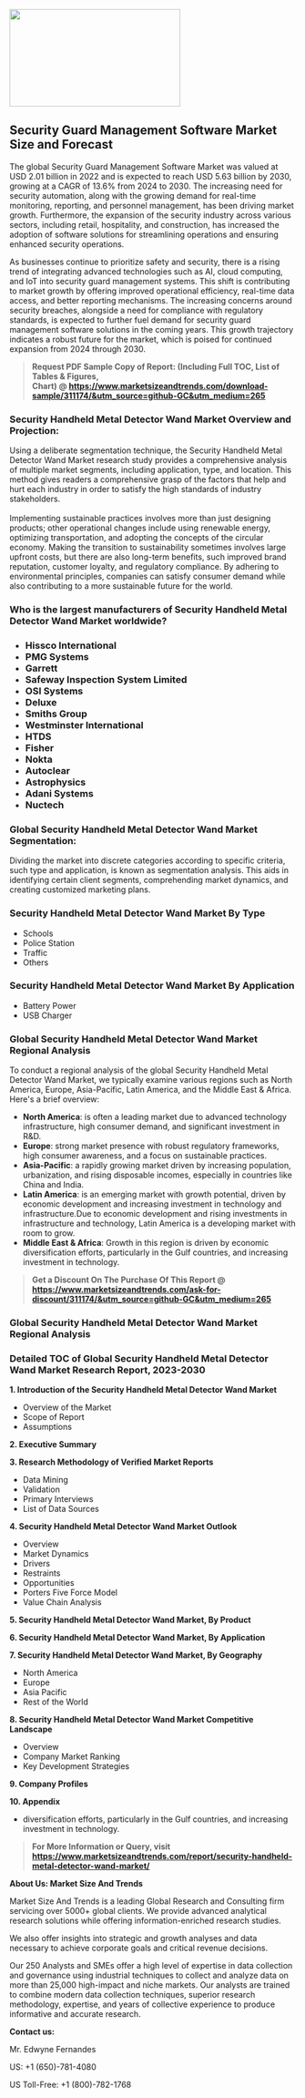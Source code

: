 <p><img class="alignnone size-medium wp-image-20088" src="https://ffe5etoiles.com/wp-content/uploads/2024/12/MST1-300x171.png" alt="" width="300" height="171" /></p><h2>Security Guard Management Software Market Size and Forecast</h2><p>The global Security Guard Management Software Market was valued at USD 2.01 billion in 2022 and is expected to reach USD 5.63 billion by 2030, growing at a CAGR of 13.6% from 2024 to 2030. The increasing need for security automation, along with the growing demand for real-time monitoring, reporting, and personnel management, has been driving market growth. Furthermore, the expansion of the security industry across various sectors, including retail, hospitality, and construction, has increased the adoption of software solutions for streamlining operations and ensuring enhanced security operations.</p><p>As businesses continue to prioritize safety and security, there is a rising trend of integrating advanced technologies such as AI, cloud computing, and IoT into security guard management systems. This shift is contributing to market growth by offering improved operational efficiency, real-time data access, and better reporting mechanisms. The increasing concerns around security breaches, alongside a need for compliance with regulatory standards, is expected to further fuel demand for security guard management software solutions in the coming years. This growth trajectory indicates a robust future for the market, which is poised for continued expansion from 2024 through 2030.</p></p><blockquote id="" class=""><strong>Request PDF Sample Copy of Report: (Including Full TOC, List of Tables &amp; Figures, Chart)&nbsp;@&nbsp;<strong><a href="https://www.marketsizeandtrends.com/download-sample/311174/&utm_source=github-GC&utm_medium=265" target="_blank">https://www.marketsizeandtrends.com/download-sample/311174/&utm_source=github-GC&utm_medium=265</a></strong></strong></blockquote><h3 id="" class="">Security Handheld Metal Detector Wand Market&nbsp;Overview and Projection:</h3><p id="" class="">Using a deliberate segmentation technique, the Security Handheld Metal Detector Wand Market research study provides a comprehensive analysis of multiple market segments, including application, type, and location. This method gives readers a comprehensive grasp of the factors that help and hurt each industry in order to satisfy the high standards of industry stakeholders. <br /> <br />Implementing sustainable practices involves more than just designing products; other operational changes include using renewable energy, optimizing transportation, and adopting the concepts of the circular economy. Making the transition to sustainability sometimes involves large upfront costs, but there are also long-term benefits, such improved brand reputation, customer loyalty, and regulatory compliance. By adhering to environmental principles, companies can satisfy consumer demand while also contributing to a more sustainable future for the world.</p><h3 id="" class="">Who is the largest manufacturers of&nbsp;Security Handheld Metal Detector Wand Market worldwide?</h3><h3 class=""><p><ul><li>Hissco International </li><li> PMG Systems </li><li> Garrett </li><li> Safeway Inspection System Limited </li><li> OSI Systems </li><li> Deluxe </li><li> Smiths Group </li><li> Westminster International </li><li> HTDS </li><li> Fisher </li><li> Nokta </li><li> Autoclear </li><li> Astrophysics </li><li> Adani Systems </li><li> Nuctech</li></ul></p></h3><h3 id="" class="">Global&nbsp;Security Handheld Metal Detector Wand Market Segmentation:</h3><p id="" class="">Dividing the market into discrete categories according to specific criteria, such type and application, is known as segmentation analysis. This aids in identifying certain client segments, comprehending market dynamics, and creating customized marketing plans.</p><h3 id="" class="">Security Handheld Metal Detector Wand Market&nbsp;By Type</h3><p><p><ul><li>Schools</li><li> Police Station</li><li> Traffic</li><li> Others</p></li></ul></p></p><h3 id="" class="">Security Handheld Metal Detector Wand Market&nbsp;By Application</h3><p class=""><p><ul><li>Battery Power</li><li> USB Charger</li></ul></p></p><h3 id="" class="">Global Security Handheld Metal Detector Wand Market Regional Analysis</h3><p id="" class="">To conduct a regional analysis of the global Security Handheld Metal Detector Wand Market, we typically examine various regions such as North America, Europe, Asia-Pacific, Latin America, and the Middle East &amp; Africa. Here's a brief overview:</p><ul><li><strong>North America</strong>: is often a leading market due to advanced technology infrastructure, high consumer demand, and significant investment in R&amp;D.</li><li><strong>Europe</strong>: strong market presence with robust regulatory frameworks, high consumer awareness, and a focus on sustainable practices.</li><li><strong>Asia-Pacific</strong>: a rapidly growing market driven by increasing population, urbanization, and rising disposable incomes, especially in countries like China and India.</li><li><strong>Latin America</strong>: is an emerging market with growth potential, driven by economic development and increasing investment in technology and infrastructure.Due to economic development and rising investments in infrastructure and technology, Latin America is a developing market with room to grow.</li><li><strong>Middle East &amp; Africa</strong>: Growth in this region is driven by economic diversification efforts, particularly in the Gulf countries, and increasing investment in technology.</li></ul><blockquote id="" class=""><strong>Get a Discount On The Purchase Of This Report @ <strong><a href="https://www.marketsizeandtrends.com/ask-for-discount/311174/&utm_source=github-GC&utm_medium=265" target="_blank">https://www.marketsizeandtrends.com/ask-for-discount/311174/&utm_source=github-GC&utm_medium=265</a></strong></strong></blockquote><h3 id="" class="">Global Security Handheld Metal Detector Wand Market Regional Analysis</h3><h3 id="" class="">Detailed TOC of Global Security Handheld Metal Detector Wand Market Research Report, 2023-2030</h3><p id="" class=""><strong>1. Introduction of the Security Handheld Metal Detector Wand Market</strong></p><ul><li>Overview of the Market</li><li>Scope of Report</li><li>Assumptions</li></ul><p id="" class=""><strong>2. Executive Summary</strong></p><p id="" class=""><strong>3. Research Methodology of Verified Market Reports</strong></p><ul><li>Data Mining</li><li>Validation</li><li>Primary Interviews</li><li>List of Data Sources</li></ul><p id="" class=""><strong>4. Security Handheld Metal Detector Wand Market Outlook</strong></p><ul><li>Overview</li><li>Market Dynamics</li><li>Drivers</li><li>Restraints</li><li>Opportunities</li><li>Porters Five Force Model</li><li>Value Chain Analysis</li></ul><p id="" class=""><strong>5. Security Handheld Metal Detector Wand Market, By Product</strong></p><p id="" class=""><strong>6. Security Handheld Metal Detector Wand Market, By Application</strong></p><p id="" class=""><strong>7. Security Handheld Metal Detector Wand Market, By Geography</strong></p><ul><li>North America</li><li>Europe</li><li>Asia Pacific</li><li>Rest of the World</li></ul><p id="" class=""><strong>8. Security Handheld Metal Detector Wand Market Competitive Landscape</strong></p><ul><li>Overview</li><li>Company Market Ranking</li><li>Key Development Strategies</li></ul><p id="" class=""><strong>9. Company Profiles</strong></p><p id="" class=""><strong>10. Appendix</strong></p><ul><li>diversification efforts, particularly in the Gulf countries, and increasing investment in technology.</li></ul><blockquote id="" class=""><strong>For More Information or Query, visit <strong><strong><a href="https://www.marketsizeandtrends.com/report/security-handheld-metal-detector-wand-market/" target="_blank">https://www.marketsizeandtrends.com/report/security-handheld-metal-detector-wand-market/</a></strong></strong></strong></blockquote><p id="" class=""><strong>About Us: Market Size And Trends</strong></p><p id="" class="">Market Size And Trends is a leading Global Research and Consulting firm servicing over 5000+ global clients. We provide advanced analytical research solutions while offering information-enriched research studies.</p><p id="" class="">We also offer insights into strategic and growth analyses and data necessary to achieve corporate goals and critical revenue decisions.</p><p id="" class="">Our 250 Analysts and SMEs offer a high level of expertise in data collection and governance using industrial techniques to collect and analyze data on more than 25,000 high-impact and niche markets. Our analysts are trained to combine modern data collection techniques, superior research methodology, expertise, and years of collective experience to produce informative and accurate research.</p><p id="" class=""><strong>Contact us:</strong></p><p id="" class="">Mr. Edwyne Fernandes</p><p id="" class="">US: +1 (650)-781-4080</p><p id="" class="">US Toll-Free: +1 (800)-782-1768</p>
